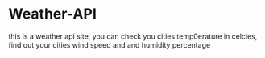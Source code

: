 # Weather-API
 this is a weather api site, you can check you cities temp0erature in celcies, find out your cities wind speed and and humidity percentage
